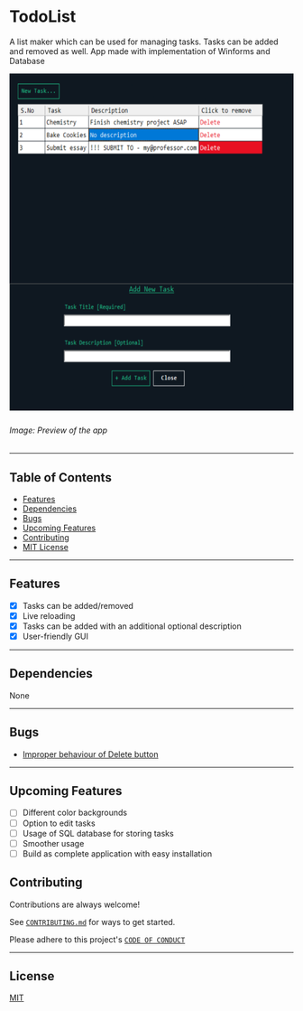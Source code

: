 # TodoList

A list maker which can be used for managing tasks. Tasks can be added and removed as well. App made with implementation of Winforms and Database

<p align = "center">
<img src = "images/app-window.png" height=600>
</p>
  
###### *Image: Preview of the app*
  
<hr>

## Table of Contents

- [Features](https://github.com/SrNightmare09/todolist#features)
- [Dependencies](https://github.com/SrNightmare09/todolist#dependencies)
- [Bugs](https://github.com/SrNightmare09/todolist#bugs)
- [Upcoming Features](https://github.com/SrNightmare09/todolist#upcoming-features)
- [Contributing](https://github.com/SrNightmare09/todolist#contributing)
- [MIT License](https://github.com/SrNightmare09/todolist#license)

<hr>

## Features

- [x] Tasks can be added/removed
- [x] Live reloading
- [x] Tasks can be added with an additional optional description
- [x] User-friendly GUI

<hr>

## Dependencies

None

<hr>

## Bugs

- [Improper behaviour of Delete button](https://github.com/SrNightmare09/todolist/issues/3)

<hr>

## Upcoming Features

- [ ] Different color backgrounds
- [ ] Option to edit tasks
- [ ] Usage of SQL database for storing tasks
- [ ] Smoother usage
- [ ] Build as complete application with easy installation

## Contributing

Contributions are always welcome!

See [`CONTRIBUTING.md`](https://github.com/SrNightmare09/todolist/blob/master/CONTRIBUTING.md) for ways to get started.

Please adhere to this project's [`CODE OF CONDUCT`](https://github.com/SrNightmare09/todolist/blob/master/CODE_OF_CONDUCT.md)

<hr>

## License

[MIT](https://github.com/SrNightmare09/todolist/blob/master/LICENSE)
